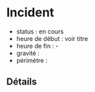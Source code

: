 # Incident 

* status : en cours
* heure de début : voir titre
* heure de fin : -
* gravité : 
* périmètre : 

## Détails
